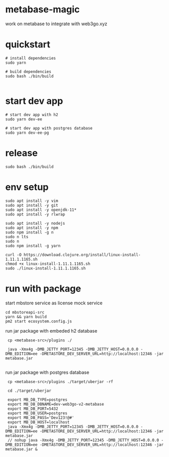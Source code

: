 # metabase-magic
work on metabase to integrate with web3go.xyz

# quickstart

```
# install dependencies
sudo yarn 

# build dependencies
sudo bash ./bin/build
 
```

# start dev app
```
# start dev app with h2
sudo yarn dev-ee

# start dev app with postgres database
sudo yarn dev-ee-pg  

```

# release

```
sudo bash ./bin/build

```

# env setup
```
sudo apt install -y vim
sudo apt install -y git
sudo apt install -y openjdk-11*
sudo apt install -y rlwrap
	
sudo apt install -y nodejs
sudo apt install -y npm
sudo npm install -g n
sudo n lts
sudo n
sudo npm install -g yarn

curl -O https://download.clojure.org/install/linux-install-1.11.1.1165.sh
chmod +x linux-install-1.11.1.1165.sh
sudo ./linux-install-1.11.1.1165.sh

```

# run with package

start mbstore service as license mock service
```
cd mbstoreapi-src
yarn && yarn build
pm2 start ecosystem.config.js
```

run jar package with embeded h2 database 
```
 cp <metabase-src>/plugins ./
  
 java -Xmx4g -DMB_JETTY_PORT=12345 -DMB_JETTY_HOST=0.0.0.0 -DMB_EDITION=ee -DMETASTORE_DEV_SERVER_URL=http://localhost:12346 -jar metabase.jar
 
```

run jar package with postgres database
```
 cp <metabase-src>/plugins ./target/uberjar -rf

 cd ./target/uberjar  

 export MB_DB_TYPE=postgres
 export MB_DB_DBNAME=dev-web3go-v2-metabase
 export MB_DB_PORT=5432
 export MB_DB_USER=postgres
 export MB_DB_PASS='Dev123!@#'
 export MB_DB_HOST=localhost
 java -Xmx4g -DMB_JETTY_PORT=12345 -DMB_JETTY_HOST=0.0.0.0 -DMB_EDITION=ee -DMETASTORE_DEV_SERVER_URL=http://localhost:12346 -jar metabase.jar
 // nohup java -Xmx4g -DMB_JETTY_PORT=12345 -DMB_JETTY_HOST=0.0.0.0 -DMB_EDITION=ee -DMETASTORE_DEV_SERVER_URL=http://localhost:12346 -jar metabase.jar &
 
```